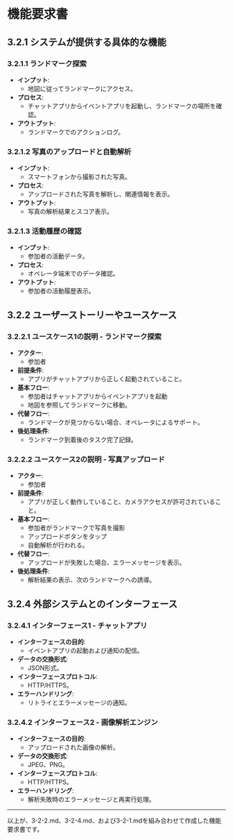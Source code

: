 # 機能要求書

## 3.2.1 システムが提供する具体的な機能

### 3.2.1.1 ランドマーク探索
- **インプット**: 
  - 地図に従ってランドマークにアクセス。
- **プロセス**: 
  - チャットアプリからイベントアプリを起動し、ランドマークの場所を確認。
- **アウトプット**: 
  - ランドマークでのアクションログ。

### 3.2.1.2 写真のアップロードと自動解析
- **インプット**: 
  - スマートフォンから撮影された写真。
- **プロセス**: 
  - アップロードされた写真を解析し、関連情報を表示。
- **アウトプット**: 
  - 写真の解析結果とスコア表示。

### 3.2.1.3 活動履歴の確認
- **インプット**: 
  - 参加者の活動データ。
- **プロセス**: 
  - オペレータ端末でのデータ確認。
- **アウトプット**: 
  - 参加者の活動履歴表示。

## 3.2.2 ユーザーストーリーやユースケース

### 3.2.2.1 ユースケース1の説明 - ランドマーク探索
- **アクター**: 
  - 参加者
- **前提条件**: 
  - アプリがチャットアプリから正しく起動されていること。
- **基本フロー**: 
  - 参加者はチャットアプリからイベントアプリを起動 
  - 地図を参照してランドマークに移動。
- **代替フロー**: 
  - ランドマークが見つからない場合、オペレータによるサポート。
- **後処理条件**: 
  - ランドマーク到着後のタスク完了記録。

### 3.2.2.2 ユースケース2の説明 - 写真アップロード
- **アクター**: 
  - 参加者
- **前提条件**: 
  - アプリが正しく動作していること、カメラアクセスが許可されていること。
- **基本フロー**: 
  - 参加者がランドマークで写真を撮影 
  - アップロードボタンをタップ 
  - 自動解析が行われる。
- **代替フロー**: 
  - アップロードが失敗した場合、エラーメッセージを表示。
- **後処理条件**: 
  - 解析結果の表示、次のランドマークへの誘導。

## 3.2.4 外部システムとのインターフェース

### 3.2.4.1 インターフェース1 - チャットアプリ
- **インターフェースの目的**: 
  - イベントアプリの起動および通知の配信。
- **データの交換形式**: 
  - JSON形式。
- **インターフェースプロトコル**: 
  - HTTP/HTTPS。
- **エラーハンドリング**: 
  - リトライとエラーメッセージの通知。

### 3.2.4.2 インターフェース2 - 画像解析エンジン
- **インターフェースの目的**: 
  - アップロードされた画像の解析。
- **データの交換形式**: 
  - JPEG、PNG。
- **インターフェースプロトコル**: 
  - HTTP/HTTPS。
- **エラーハンドリング**: 
  - 解析失敗時のエラーメッセージと再実行処理。

---

以上が、3-2-2.md、3-2-4.md、および3-2-1.mdを組み合わせて作成した機能要求書です。